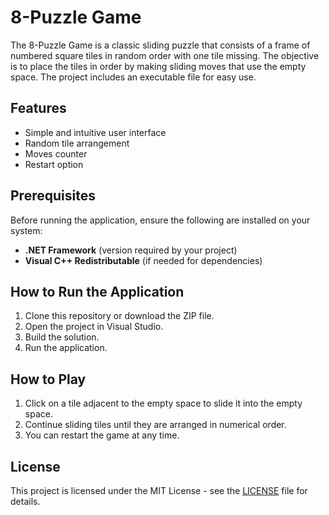 # 8-Puzzle Game

The 8-Puzzle Game is a classic sliding puzzle that consists of a frame of numbered square tiles in random order with one tile missing. The objective is to place the tiles in order by making sliding moves that use the empty space. The project includes an executable file for easy use.

## Features

- Simple and intuitive user interface
- Random tile arrangement
- Moves counter
- Restart option

## Prerequisites

Before running the application, ensure the following are installed on your system:
- **.NET Framework** (version required by your project)
- **Visual C++ Redistributable** (if needed for dependencies)

## How to Run the Application

1. Clone this repository or download the ZIP file.
2. Open the project in Visual Studio.
3. Build the solution.
4. Run the application.

## How to Play

1. Click on a tile adjacent to the empty space to slide it into the empty space.
2. Continue sliding tiles until they are arranged in numerical order.
3. You can restart the game at any time.

## License

This project is licensed under the MIT License - see the [LICENSE](LICENSE) file for details.
